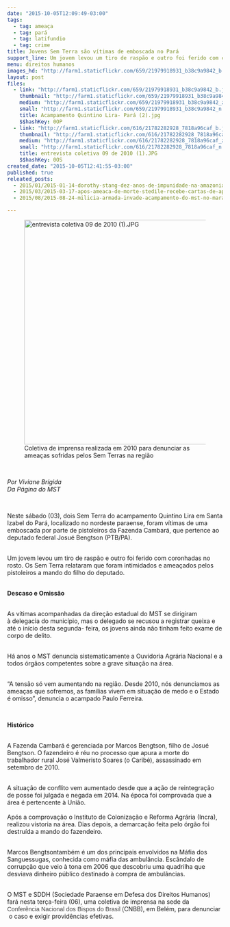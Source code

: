 ```yaml
---
date: "2015-10-05T12:09:49-03:00"
tags:
  - tag: ameaça
  - tag: pará
  - tag: latifundio
  - tag: crime
title: Jovens Sem Terra são vítimas de emboscada no Pará
support_line: Um jovem levou um tiro de raspão e outro foi ferido com coronhadas no rosto.
menu: direitos humanos
images_hd: "http://farm1.staticflickr.com/659/21979918931_b38c9a9842_b.jpg"
layout: post
files:
  - link: "http://farm1.staticflickr.com/659/21979918931_b38c9a9842_b.jpg"
    thumbnail: "http://farm1.staticflickr.com/659/21979918931_b38c9a9842_t.jpg"
    medium: "http://farm1.staticflickr.com/659/21979918931_b38c9a9842_z.jpg"
    small: "http://farm1.staticflickr.com/659/21979918931_b38c9a9842_n.jpg"
    title: Acampamento Quintino Lira- Pará (2).jpg
    $$hashKey: 0OP
  - link: "http://farm1.staticflickr.com/616/21782282928_7818a96caf_b.jpg"
    thumbnail: "http://farm1.staticflickr.com/616/21782282928_7818a96caf_t.jpg"
    medium: "http://farm1.staticflickr.com/616/21782282928_7818a96caf_z.jpg"
    small: "http://farm1.staticflickr.com/616/21782282928_7818a96caf_n.jpg"
    title: entrevista coletiva 09 de 2010 (1).JPG
    $$hashKey: 0OS
created_date: "2015-10-05T12:41:55-03:00"
published: true
releated_posts:
  - 2015/01/2015-01-14-dorothy-stang-dez-anos-de-impunidade-na-amazonia.md
  - 2015/03/2015-03-17-apos-ameaca-de-morte-stedile-recebe-cartas-de-apoio-e-solidariedade-de-vindas-de-todo-o-mundo.md
  - 2015/08/2015-08-24-milicia-armada-invade-acampamento-do-mst-no-maranhao.md

---
```

<figure class="image"><img alt="entrevista coletiva 09 de 2010 (1).JPG" height="525" src="http://farm1.staticflickr.com/616/21782282928_7818a96caf_b.jpg" width="700" />
<figcaption>Coletiva de imprensa realizada em 2010 para denunciar as amea&ccedil;as sofridas pelos Sem Terras na regi&atilde;o</figcaption>
</figure>

<p>&nbsp;</p>

<p><em>Por Viviane Br&iacute;gida&nbsp;<br />
Da P&aacute;gina do MST</em></p>

<p>&nbsp;</p>

<p>Neste s&aacute;bado (03), dois Sem Terra do acampamento Quintino Lira em Santa Izabel do Par&aacute;, localizado no nordeste paraense, foram v&iacute;timas de uma emboscada por parte de&nbsp;pistoleiros da Fazenda Cambar&aacute;, que pertence ao deputado federal Josu&eacute; Bengtson (PTB/PA).</p>

<p><br />
Um jovem levou um tiro de rasp&atilde;o e outro foi ferido com&nbsp;coronhadas no rosto. Os Sem Terra&nbsp;relataram que foram intimidados e amea&ccedil;ados pelos pistoleiros a mando do filho do deputado.</p>

<p><br />
<strong>Descaso e Omiss&atilde;o</strong></p>

<p><br />
As v&iacute;timas acompanhadas da dire&ccedil;&atilde;o estadual&nbsp;do MST se dirigiram &agrave;&nbsp;delegacia do munic&iacute;pio, mas o delegado se recusou a registrar queixa&nbsp;e at&eacute; o in&iacute;cio desta segunda- feira, os jovens ainda n&atilde;o tinham feito exame de corpo de delito.</p>

<p><br />
H&aacute; anos o MST denuncia sistematicamente a Ouvidoria Agr&aacute;ria Nacional e a todos &oacute;rg&atilde;os competentes sobre a grave situa&ccedil;&atilde;o na &aacute;rea.</p>

<p><br />
&ldquo;A tens&atilde;o s&oacute; vem aumentando na regi&atilde;o. Desde 2010, n&oacute;s denunciamos as amea&ccedil;as que sofremos, as fam&iacute;lias vivem em situa&ccedil;&atilde;o de medo e o Estado &eacute; omisso&rdquo;,&nbsp;denuncia o acampado Paulo Ferreira.</p>

<p>&nbsp;</p>

<p><strong>Hist&oacute;rico&nbsp;</strong></p>

<p><br />
A Fazenda Cambar&aacute; &eacute; gerenciada por Marcos Bengtson, filho de Josu&eacute; Bengtson. O fazendeiro &eacute; r&eacute;u no processo que apura a morte do trabalhador rural Jos&eacute; Valmeristo Soares (o Carib&eacute;), assassinado em setembro de 2010.</p>

<p><br />
A situa&ccedil;&atilde;o de conflito vem aumentado desde que a a&ccedil;&atilde;o de reintegra&ccedil;&atilde;o de posse foi julgada e negada em 2014. Na &eacute;poca&nbsp;foi comprovada que a &aacute;rea &eacute; pertencente &agrave; Uni&atilde;o.<br />
<br />
Ap&oacute;s a comprova&ccedil;&atilde;o o Instituto de Coloniza&ccedil;&atilde;o e Reforma Agr&aacute;ria (Incra), realizou vistoria na &aacute;rea. Dias depois, a demarca&ccedil;&atilde;o feita pelo &oacute;rg&atilde;o foi destru&iacute;da a mando do fazendeiro.</p>

<p><br />
Marcos Bengtsontamb&eacute;m &eacute; um dos principais envolvidos na M&aacute;fia dos Sanguessugas, conhecida como m&aacute;fia das ambul&acirc;ncia. Esc&acirc;ndalo de corrup&ccedil;&atilde;o que veio &agrave; tona em 2006&nbsp;que descobriu uma quadrilha que desviava dinheiro p&uacute;blico destinado &agrave; compra de ambul&acirc;ncias.</p>

<p><br />
O MST e SDDH (Sociedade Paraense em Defesa dos Direitos Humanos) far&aacute; nesta ter&ccedil;a-feira (06), uma coletiva de imprensa na sede da <span style="color: rgb(68, 68, 68); font-family: arial, sans-serif; line-height: 14.6545px;">Confer&ecirc;ncia Nacional dos Bispos do Brasil (</span>CNBB), em Bel&eacute;m, para denunciar &nbsp;o caso e exigir provid&ecirc;ncias efetivas.</p>
